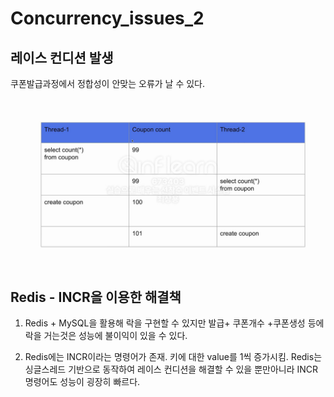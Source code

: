 # Concurrency_issues_2
## 레이스 컨디션 발생 
쿠폰발급과정에서 정합성이 안맞는 오류가 날 수 있다.
![img.png](img.png)


## Redis - INCR을 이용한 해결책
1. Redis + MySQL을 활용해 락을 구현할 수 있지만 발급+ 쿠폰개수 +쿠폰생성 등에 락을 거는것은 성능에 불이익이 있을 수 있다.


2. Redis에는 INCR이라는 명령어가 존재.
키에 대한 value를 1씩 증가시킴.
Redis는 싱글스레드 기반으로 동작하여 레이스 컨디션을 해결할 수 있을 뿐만아니라
INCR명령어도 성능이 굉장히 빠르다.